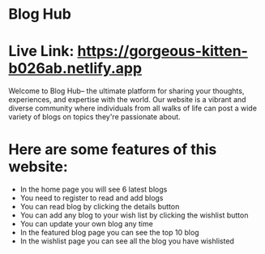 # Blog Hub
# Live Link: https://gorgeous-kitten-b026ab.netlify.app

Welcome to Blog Hub– the ultimate platform for sharing your thoughts, experiences, and expertise with the world. Our website is a vibrant and diverse community where individuals from all walks of life can post a wide variety of blogs on topics they're passionate about.

# Here are some features of this website:

- In the home page you will see 6 latest blogs
- You need to register to read and add blogs
- You can read blog by clicking the details button
- You can add any blog to your wish list by clicking the wishlist button
- You can update your own blog any time
- In the featured blog page you can see the top 10 blog
- In the wishlist page you can see all the blog you have wishlisted
